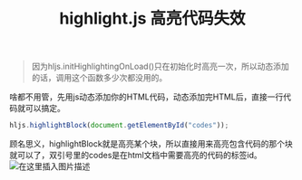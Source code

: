﻿---
slug: 20200801
title: highlight.js 高亮代码失效
authors: mcx
tags: [Javascript, 大一]
---

> 因为hljs.initHighlightingOnLoad()只在初始化时高亮一次，所以动态添加的话，调用这个函数多少次都没用的。

啥都不用管，先用js动态添加你的HTML代码，动态添加完HTML后，直接一行代码就可以搞定。

```javascript
hljs.highlightBlock(document.getElementById("codes"));
```

顾名思义，highlightBlock就是高亮某个块，所以直接用来高亮包含代码的那个块就可以了，双引号里的codes是在html文档中需要高亮的代码的标签id。
![在这里插入图片描述](https://img-blog.csdnimg.cn/202008012104075.png?x-oss-process=image/watermark,type_ZmFuZ3poZW5naGVpdGk,shadow_10,text_aHR0cHM6Ly9ibG9nLmNzZG4ubmV0L3UwMTQ0MTgyNjc=,size_16,color_FFFFFF,t_70)

